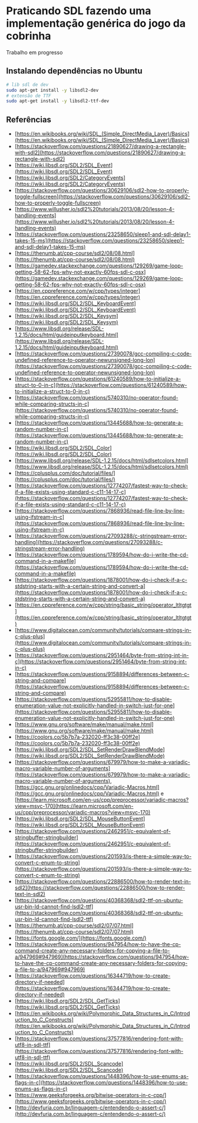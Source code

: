 # Praticando SDL fazendo uma implementação genérica do jogo da cobrinha

Trabalho em progresso


## Instalando dependências no Ubuntu

```bash
# lib sdl de dev
sudo apt-get install -y libsdl2-dev
# extensão de TTF
sudo apt-get install -y libsdl2-ttf-dev
```

## Referências

* [https://en.wikibooks.org/wiki/SDL_(Simple_DirectMedia_Layer)/Basics](https://en.wikibooks.org/wiki/SDL_(Simple_DirectMedia_Layer)/Basics)
* [https://stackoverflow.com/questions/21890627/drawing-a-rectangle-with-sdl2](https://stackoverflow.com/questions/21890627/drawing-a-rectangle-with-sdl2)
* [https://wiki.libsdl.org/SDL2/SDL_Event](https://wiki.libsdl.org/SDL2/SDL_Event)
* [https://wiki.libsdl.org/SDL2/CategoryEvents](https://wiki.libsdl.org/SDL2/CategoryEvents)
* [https://stackoverflow.com/questions/30629106/sdl2-how-to-properly-toggle-fullscreen](https://stackoverflow.com/questions/30629106/sdl2-how-to-properly-toggle-fullscreen)
* [https://www.willusher.io/sdl2%20tutorials/2013/08/20/lesson-4-handling-events](https://www.willusher.io/sdl2%20tutorials/2013/08/20/lesson-4-handling-events)
* [https://stackoverflow.com/questions/23258650/sleep1-and-sdl-delay1-takes-15-ms](https://stackoverflow.com/questions/23258650/sleep1-and-sdl-delay1-takes-15-ms)
* [https://thenumb.at/cpp-course/sdl2/08/08.html](https://thenumb.at/cpp-course/sdl2/08/08.html)
* [https://gamedev.stackexchange.com/questions/129269/game-loop-getting-58-62-fps-why-not-exactly-60fps-sdl-c-osx](https://gamedev.stackexchange.com/questions/129269/game-loop-getting-58-62-fps-why-not-exactly-60fps-sdl-c-osx)
* [https://en.cppreference.com/w/cpp/types/integer](https://en.cppreference.com/w/cpp/types/integer)
* [https://wiki.libsdl.org/SDL2/SDL_KeyboardEvent](https://wiki.libsdl.org/SDL2/SDL_KeyboardEvent)
* [https://wiki.libsdl.org/SDL2/SDL_Keysym](https://wiki.libsdl.org/SDL2/SDL_Keysym)
* [https://www.libsdl.org/release/SDL-1.2.15/docs/html/guideinputkeyboard.html](https://www.libsdl.org/release/SDL-1.2.15/docs/html/guideinputkeyboard.html)
* [https://stackoverflow.com/questions/27390078/gcc-compiling-c-code-undefined-reference-to-operator-newunsigned-long-lon](https://stackoverflow.com/questions/27390078/gcc-compiling-c-code-undefined-reference-to-operator-newunsigned-long-lon)
* [https://stackoverflow.com/questions/61240589/how-to-initialize-a-struct-to-0-in-c](https://stackoverflow.com/questions/61240589/how-to-initialize-a-struct-to-0-in-c)
* [https://stackoverflow.com/questions/5740310/no-operator-found-while-comparing-structs-in-c](https://stackoverflow.com/questions/5740310/no-operator-found-while-comparing-structs-in-c)
* [https://stackoverflow.com/questions/13445688/how-to-generate-a-random-number-in-c](https://stackoverflow.com/questions/13445688/how-to-generate-a-random-number-in-c)
* [https://wiki.libsdl.org/SDL2/SDL_Color](https://wiki.libsdl.org/SDL2/SDL_Color)
* [https://www.libsdl.org/release/SDL-1.2.15/docs/html/sdlsetcolors.html](https://www.libsdl.org/release/SDL-1.2.15/docs/html/sdlsetcolors.html)
* [https://cplusplus.com/doc/tutorial/files/](https://cplusplus.com/doc/tutorial/files/)
* [https://stackoverflow.com/questions/12774207/fastest-way-to-check-if-a-file-exists-using-standard-c-c11-14-17-c](https://stackoverflow.com/questions/12774207/fastest-way-to-check-if-a-file-exists-using-standard-c-c11-14-17-c)
* [https://stackoverflow.com/questions/7868936/read-file-line-by-line-using-ifstream-in-c](https://stackoverflow.com/questions/7868936/read-file-line-by-line-using-ifstream-in-c)
* [https://stackoverflow.com/questions/27093288/c-stringstream-error-handling](https://stackoverflow.com/questions/27093288/c-stringstream-error-handling)
* [https://stackoverflow.com/questions/1789594/how-do-i-write-the-cd-command-in-a-makefile](https://stackoverflow.com/questions/1789594/how-do-i-write-the-cd-command-in-a-makefile)
* [https://stackoverflow.com/questions/1878001/how-do-i-check-if-a-c-stdstring-starts-with-a-certain-string-and-convert-a](https://stackoverflow.com/questions/1878001/how-do-i-check-if-a-c-stdstring-starts-with-a-certain-string-and-convert-a)
* [https://en.cppreference.com/w/cpp/string/basic_string/operator_ltltgtgt](https://en.cppreference.com/w/cpp/string/basic_string/operator_ltltgtgt)
* [https://www.digitalocean.com/community/tutorials/compare-strings-in-c-plus-plus](https://www.digitalocean.com/community/tutorials/compare-strings-in-c-plus-plus)
* [https://stackoverflow.com/questions/2951464/byte-from-string-int-in-c](https://stackoverflow.com/questions/2951464/byte-from-string-int-in-c)
* [https://stackoverflow.com/questions/9158894/differences-between-c-string-and-compare](https://stackoverflow.com/questions/9158894/differences-between-c-string-and-compare)
* [https://stackoverflow.com/questions/52955811/how-to-disable-enumeration-value-not-explicitly-handled-in-switch-just-for-one](https://stackoverflow.com/questions/52955811/how-to-disable-enumeration-value-not-explicitly-handled-in-switch-just-for-one)
* [https://www.gnu.org/software/make/manual/make.html](https://www.gnu.org/software/make/manual/make.html)
* [https://coolors.co/5b7b7a-232020-ff3c38-00ff2e](https://coolors.co/5b7b7a-232020-ff3c38-00ff2e)
* [https://wiki.libsdl.org/SDL2/SDL_SetRenderDrawBlendMode](https://wiki.libsdl.org/SDL2/SDL_SetRenderDrawBlendMode)
* [https://stackoverflow.com/questions/679979/how-to-make-a-variadic-macro-variable-number-of-arguments](https://stackoverflow.com/questions/679979/how-to-make-a-variadic-macro-variable-number-of-arguments), [https://gcc.gnu.org/onlinedocs/cpp/Variadic-Macros.html](https://gcc.gnu.org/onlinedocs/cpp/Variadic-Macros.html) e [https://learn.microsoft.com/en-us/cpp/preprocessor/variadic-macros?view=msvc-170](https://learn.microsoft.com/en-us/cpp/preprocessor/variadic-macros?view=msvc-170)
* [https://wiki.libsdl.org/SDL2/SDL_MouseButtonEvent](https://wiki.libsdl.org/SDL2/SDL_MouseButtonEvent)
* [https://stackoverflow.com/questions/2462951/c-equivalent-of-stringbuffer-stringbuilder](https://stackoverflow.com/questions/2462951/c-equivalent-of-stringbuffer-stringbuilder)
* [https://stackoverflow.com/questions/201593/is-there-a-simple-way-to-convert-c-enum-to-string](https://stackoverflow.com/questions/201593/is-there-a-simple-way-to-convert-c-enum-to-string)
* [https://stackoverflow.com/questions/22886500/how-to-render-text-in-sdl2](https://stackoverflow.com/questions/22886500/how-to-render-text-in-sdl2)
* [https://stackoverflow.com/questions/40368368/sdl2-ttf-on-ubuntu-usr-bin-ld-cannot-find-lsdl2-ttf](https://stackoverflow.com/questions/40368368/sdl2-ttf-on-ubuntu-usr-bin-ld-cannot-find-lsdl2-ttf)
* [https://thenumb.at/cpp-course/sdl2/07/07.html](https://thenumb.at/cpp-course/sdl2/07/07.html)
* [https://fonts.google.com/](https://fonts.google.com/)
* [https://stackoverflow.com/questions/947954/how-to-have-the-cp-command-create-any-necessary-folders-for-copying-a-file-to-a/947969#947969](https://stackoverflow.com/questions/947954/how-to-have-the-cp-command-create-any-necessary-folders-for-copying-a-file-to-a/947969#947969)
* [https://stackoverflow.com/questions/16344719/how-to-create-directory-if-needed](https://stackoverflow.com/questions/16344719/how-to-create-directory-if-needed)
* [https://wiki.libsdl.org/SDL2/SDL_GetTicks](https://wiki.libsdl.org/SDL2/SDL_GetTicks)
* [https://en.wikibooks.org/wiki/Polymorphic_Data_Structures_in_C/Introduction_to_C_Constructs](https://en.wikibooks.org/wiki/Polymorphic_Data_Structures_in_C/Introduction_to_C_Constructs)
* [https://stackoverflow.com/questions/37577816/rendering-font-with-utf8-in-sdl-ttf](https://stackoverflow.com/questions/37577816/rendering-font-with-utf8-in-sdl-ttf)
* [https://wiki.libsdl.org/SDL2/SDL_Scancode](https://wiki.libsdl.org/SDL2/SDL_Scancode)
* [https://stackoverflow.com/questions/1448396/how-to-use-enums-as-flags-in-c](https://stackoverflow.com/questions/1448396/how-to-use-enums-as-flags-in-c)
* [https://www.geeksforgeeks.org/bitwise-operators-in-c-cpp/](https://www.geeksforgeeks.org/bitwise-operators-in-c-cpp/)
* [http://devfuria.com.br/linguagem-c/entendendo-o-assert-c/](http://devfuria.com.br/linguagem-c/entendendo-o-assert-c/)
